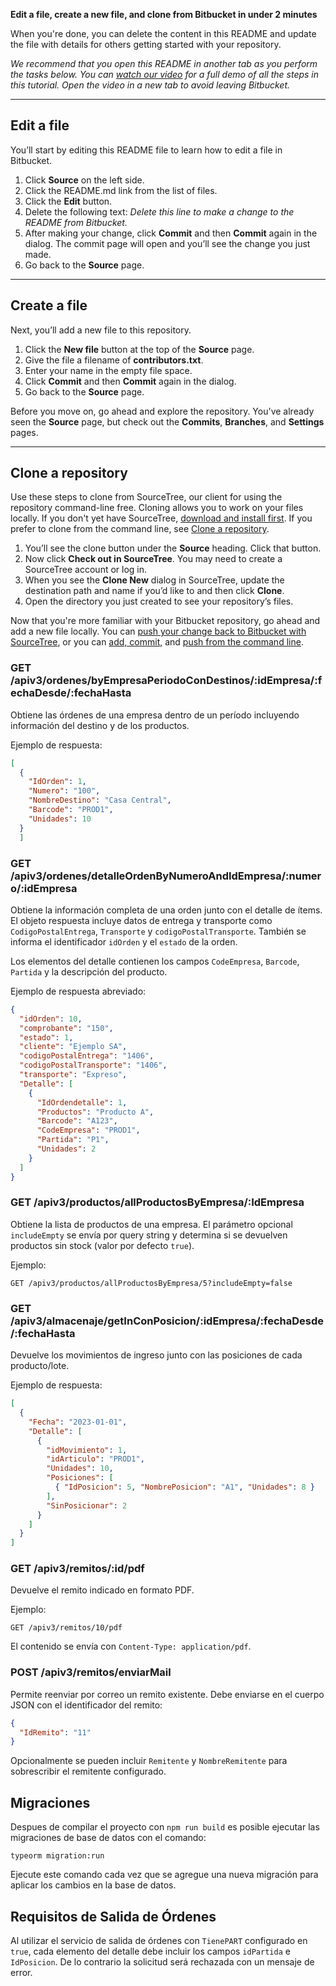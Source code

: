 **Edit a file, create a new file, and clone from Bitbucket in under 2 minutes**

When you're done, you can delete the content in this README and update the file with details for others getting started with your repository.

*We recommend that you open this README in another tab as you perform the tasks below. You can [watch our video](https://youtu.be/0ocf7u76WSo) for a full demo of all the steps in this tutorial. Open the video in a new tab to avoid leaving Bitbucket.*

---

## Edit a file

You’ll start by editing this README file to learn how to edit a file in Bitbucket.

1. Click **Source** on the left side.
2. Click the README.md link from the list of files.
3. Click the **Edit** button.
4. Delete the following text: *Delete this line to make a change to the README from Bitbucket.*
5. After making your change, click **Commit** and then **Commit** again in the dialog. The commit page will open and you’ll see the change you just made.
6. Go back to the **Source** page.

---

## Create a file

Next, you’ll add a new file to this repository.

1. Click the **New file** button at the top of the **Source** page.
2. Give the file a filename of **contributors.txt**.
3. Enter your name in the empty file space.
4. Click **Commit** and then **Commit** again in the dialog.
5. Go back to the **Source** page.

Before you move on, go ahead and explore the repository. You've already seen the **Source** page, but check out the **Commits**, **Branches**, and **Settings** pages.

---

## Clone a repository

Use these steps to clone from SourceTree, our client for using the repository command-line free. Cloning allows you to work on your files locally. If you don't yet have SourceTree, [download and install first](https://www.sourcetreeapp.com/). If you prefer to clone from the command line, see [Clone a repository](https://confluence.atlassian.com/x/4whODQ).

1. You’ll see the clone button under the **Source** heading. Click that button.
2. Now click **Check out in SourceTree**. You may need to create a SourceTree account or log in.
3. When you see the **Clone New** dialog in SourceTree, update the destination path and name if you’d like to and then click **Clone**.
4. Open the directory you just created to see your repository’s files.

Now that you're more familiar with your Bitbucket repository, go ahead and add a new file locally. You can [push your change back to Bitbucket with SourceTree](https://confluence.atlassian.com/x/iqyBMg), or you can [add, commit,](https://confluence.atlassian.com/x/8QhODQ) and [push from the command line](https://confluence.atlassian.com/x/NQ0zDQ).

### GET /apiv3/ordenes/byEmpresaPeriodoConDestinos/:idEmpresa/:fechaDesde/:fechaHasta

Obtiene las órdenes de una empresa dentro de un período incluyendo información del destino y de los productos.

Ejemplo de respuesta:

```json
[
  {
    "IdOrden": 1,
    "Numero": "100",
    "NombreDestino": "Casa Central",
    "Barcode": "PROD1",
    "Unidades": 10
  }
  ]
```

### GET /apiv3/ordenes/detalleOrdenByNumeroAndIdEmpresa/:numero/:idEmpresa

Obtiene la información completa de una orden junto con el detalle de ítems. El
objeto respuesta incluye datos de entrega y transporte como `CodigoPostalEntrega`,
`Transporte` y `codigoPostalTransporte`. También se informa el identificador
`idOrden` y el `estado` de la orden.

Los elementos del detalle contienen los campos `CodeEmpresa`, `Barcode`,
`Partida` y la descripción del producto.

Ejemplo de respuesta abreviado:

```json
{
  "idOrden": 10,
  "comprobante": "150",
  "estado": 1,
  "cliente": "Ejemplo SA",
  "codigoPostalEntrega": "1406",
  "codigoPostalTransporte": "1406",
  "transporte": "Expreso",
  "Detalle": [
    {
      "IdOrdendetalle": 1,
      "Productos": "Producto A",
      "Barcode": "A123",
      "CodeEmpresa": "PROD1",
      "Partida": "P1",
      "Unidades": 2
    }
  ]
}
```


### GET /apiv3/productos/allProductosByEmpresa/:IdEmpresa

Obtiene la lista de productos de una empresa. El parámetro opcional `includeEmpty` se envía por query string y determina si se devuelven productos sin stock (valor por defecto `true`).

Ejemplo:

```
GET /apiv3/productos/allProductosByEmpresa/5?includeEmpty=false
```

### GET /apiv3/almacenaje/getInConPosicion/:idEmpresa/:fechaDesde/:fechaHasta

Devuelve los movimientos de ingreso junto con las posiciones de cada producto/lote.

Ejemplo de respuesta:

```json
[
  {
    "Fecha": "2023-01-01",
    "Detalle": [
      {
        "idMovimiento": 1,
        "idArticulo": "PROD1",
        "Unidades": 10,
        "Posiciones": [
          { "IdPosicion": 5, "NombrePosicion": "A1", "Unidades": 8 }
        ],
        "SinPosicionar": 2
      }
    ]
  }
]
```

### GET /apiv3/remitos/:id/pdf

Devuelve el remito indicado en formato PDF.

Ejemplo:

```
GET /apiv3/remitos/10/pdf
```

El contenido se envía con `Content-Type: application/pdf`.

### POST /apiv3/remitos/enviarMail

Permite reenviar por correo un remito existente. Debe enviarse en el cuerpo JSON
con el identificador del remito:

```json
{
  "IdRemito": "11"
}
```

Opcionalmente se pueden incluir `Remitente` y `NombreRemitente` para
sobrescribir el remitente configurado.

## Migraciones

Despues de compilar el proyecto con `npm run build` es posible ejecutar las migraciones de base de datos con el comando:

```
typeorm migration:run
```

Ejecute este comando cada vez que se agregue una nueva migración para aplicar los cambios en la base de datos.

## Requisitos de Salida de Órdenes

Al utilizar el servicio de salida de órdenes con `TienePART` configurado en `true`, cada elemento del detalle debe incluir los campos `idPartida` e `IdPosicion`. De lo contrario la solicitud será rechazada con un mensaje de error.

